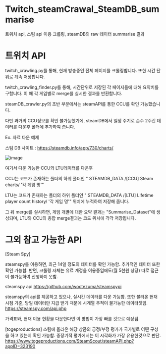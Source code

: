 # Twitch_steamCrawal_SteamDB_summarise
트위치 api, 스팀 api 이용 크롤링, steamDB의 raw 데이터 summarise 결과

# 트위치 API
twitch_crawling.py를 통해, 현재 방송중인 전체 페이지를 크롤링합니다. 또한 시간 단위로 계속 저장합니다.

twitch_crawling_finder.py를 통해, 시간단위로 저장된 각 페이지들에 대해 요약치를 구합니다. 이 때 각 게임별로 merge를 실시한 결과를 반환합니다.

steamDB_crawler.py의 초반 부분에서는 steamAPI를 통한 CCU를 확인 가능했습니다.

다만 과거의 CCU정보를 확인 불가능했기에, steamDB에서 일정 주기로 손수 2주간 데이터를 다운후 폴더에 추가하여 줍니다.


Ex. 자료 다운 예제

스팀 DB 사이트 : https://steamdb.info/app/730/charts/

![image](https://github.com/Sty1ish/Twitch_steamCrawal_SteamDB_summarise/assets/89575978/ffc3d45f-934d-474c-8e2d-19d73d536eac)

여기서 다운 가능한 CCU와 LTU데이터를 다운후 

CCU는 코드가 존재하는 폴더의 하위 폴더인 " STEAMDB_DATA /\[CCU] Steam charts/ '각 게임 명'"

LTU는 코드가 존재하는 폴더의 하위 폴더인 " STEAMDB_DATA /\[LTU] Lifetime player count history/ '각 게임 명'" 위치에 누적하여 저장해 줍니다.

그 뒤 merge를 실시하면, 게임 개별에 대한 요약 결과는 "Summarise_Dataset"에 생성되며, LTU와 CCU의 총합 merge결과는 코드 위치에 각각 저장됩니다.


# 그외 참고 가능한 API

[Steam Spy] 

steamspy를 이용하면, 최근 14일 정도의 데이터를 확인 가능함. 추가적인 데이터 또한 확인 가능함.
반면, 크롤링 자체는 유료 계정을 이용중임에도(월 5천원 상당) 따로 접근이 불가능하여 진행하지 못함.

steamspy api
https://github.com/woctezuma/steamspypi

steamspy의 api를 제공하고 있으나, 실시간 데이터를 다운 가능함.
또한 불러온 현재 시점 기준, 당일 데이터만 지급 받기 때문에 시계열 추적이 불가능한 데이터셋임.
https://steamspy.com/api.php 

가격표와, 현재 이용 현황을 다운한다면 이 방법이 가장 빠를 것으로 예상됨.

[togeproductions]
스팀에 올라온 해당 상품의 긍정/부정 평가가 국가별로 어떤 구성을 하고 있는지 확인 가능함.
중장기적 평가에서는 이 시각화가 가장 유용한것으로 판단.
https://www.togeproductions.com/SteamScout/steamAPI.php?appID=323190
